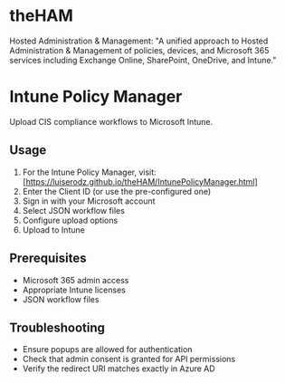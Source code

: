 # theHAM
Hosted Administration &amp; Management: "A unified approach to Hosted Administration &amp; Management of policies, devices, and Microsoft 365 services including Exchange Online, SharePoint, OneDrive, and Intune."
# Intune Policy Manager

Upload CIS compliance workflows to Microsoft Intune.

## Usage

1. For the Intune Policy Manager, visit: [https://luiserodz.github.io/theHAM/IntunePolicyManager.html]
2. Enter the Client ID (or use the pre-configured one)
3. Sign in with your Microsoft account
4. Select JSON workflow files
5. Configure upload options
6. Upload to Intune

## Prerequisites

- Microsoft 365 admin access
- Appropriate Intune licenses
- JSON workflow files

## Troubleshooting

- Ensure popups are allowed for authentication
- Check that admin consent is granted for API permissions
- Verify the redirect URI matches exactly in Azure AD
